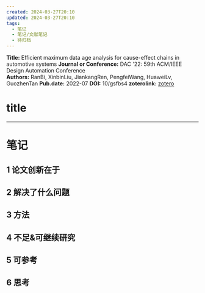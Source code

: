 ```yaml
---
created: 2024-03-27T20:10
updated: 2024-03-27T20:10
tags:
  - 笔记
  - 笔记/文献笔记
  - 待归档
---
```


**Title:**  Efficient maximum data age analysis for cause-effect chains in automotive systems
**Journal or Conference:**   DAC '22: 59th ACM/IEEE Design Automation Conference  
**Authors:**  RanBi, XinbinLiu, JiankangRen, PengfeiWang, HuaweiLv, GuozhenTan
**Pub.date:**  2022-07
**DOI:**  10/gsfbs4
**zoterolink:**  [zotero](zotero://select/library/items/NUYD2XNF)

# title

***

# 笔记

## 1 论文创新在于

## 2 解决了什么问题

## 3 方法

## 4 不足&可继续研究

## 5 可参考

## 6 思考
